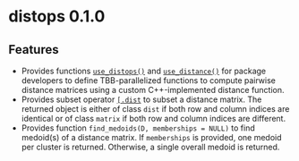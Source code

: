 # distops 0.1.0

## Features

* Provides functions 
[`use_distops()`](https://lmjl-alea.github.io/distops/reference/use_distops.html) 
and 
[`use_distance()`](https://lmjl-alea.github.io/distops/reference/use_distance.html) 
for package developers to define TBB-parallelized functions to compute pairwise 
distance matrices using a custom C++-implemented distance function.
* Provides subset operator 
[`[.dist`](https://lmjl-alea.github.io/distops/reference/sub-.dist.html) to 
subset a distance matrix. The returned object is either of class `dist` if both 
row and column indices are identical or of class `matrix` if both row and column 
indices are different.
* Provides function `find_medoids(D, memberships = NULL)` to find medoid(s) of a 
distance matrix. If `memberships` is provided, one medoid per cluster is 
returned. Otherwise, a single overall medoid is returned.
